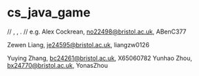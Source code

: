 # cs_java_game
// <name>, <email>, <github-username>. 
// e.g. Alex Cockrean, no22498@bristol.ac.uk, ABenC377

Zewen Liang, je24595@bristol.ac.uk, liangzw0126

Yuying Zhang, bc24261@bristol.ac.uk, X65060782
Yunhao Zhou, bx24770@bristol.ac.uk, YonasZhou